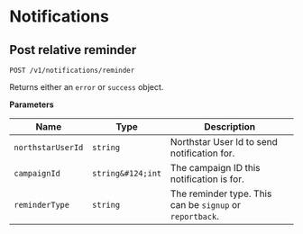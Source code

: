 # Notifications

## Post relative reminder

```
POST /v1/notifications/reminder
```

Returns either an `error` or `success` object.

**Parameters**

Name | Type | Description
--- | --- | ---
`northstarUserId` | `string` | Northstar User Id to send notification for.
`campaignId` | `string&#124;int` | The campaign ID this notification is for.
`reminderType` | `string` | The reminder type. This can be `signup` or `reportback`.
